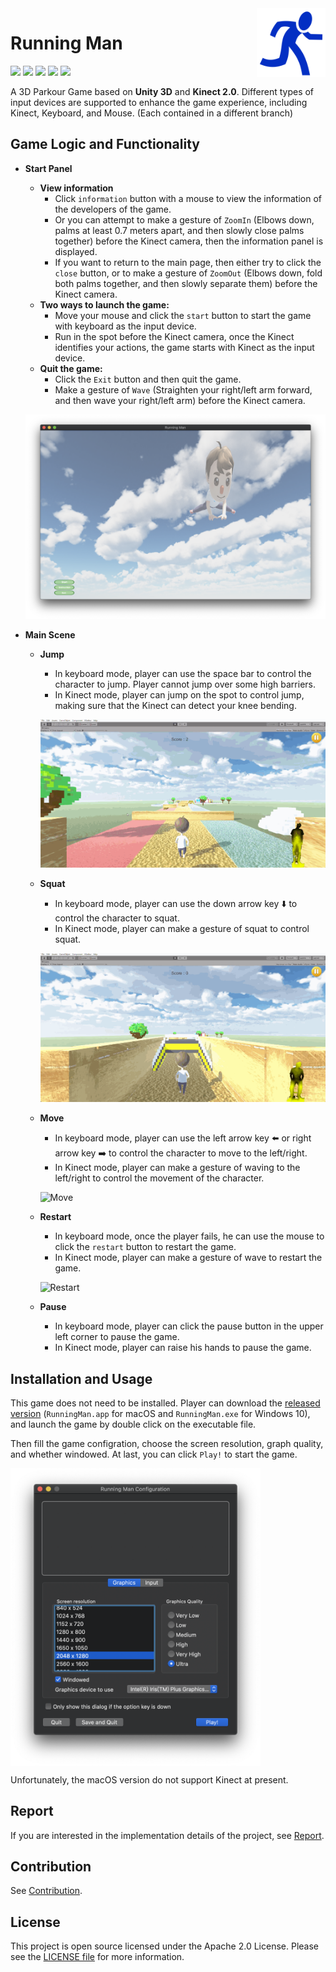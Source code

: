<img src="./Images/run.png" align="right" height="110"/>

# Running Man

<p align="left">
    <a href="https://unity3d.com"><img src="https://badgen.net/badge/Unity/2019.3.0a3/orange" /></a>
     <a href="http://www.k4w.cn"><img src="https://badgen.net/badge/Kinect/2.0/purple" /></a>
    <a href="https://unity3d.com"><img src="https://badgen.net/badge/platform/windows,xbox%20360,macOS?list=1" /></a>
    <a href="LICENSE"><img src="https://badgen.net/badge/license/Apache%202.0/blue" /></a>
    <a href="https://github.com/154544017/RunningMan"><img src="https://badgen.net/badge/-/github?icon=github&label" /></a>

A 3D Parkour Game based on **Unity 3D** and **Kinect 2.0**.  Different types of input devices are supported to enhance the game experience, including Kinect, Keyboard, and Mouse. (Each contained in a different branch)

## Game Logic and Functionality

- **Start Panel**
  
  - **View information**
    - Click `information` button with a mouse to view the information of the developers of the game. 
    - Or you can attempt to make a gesture of `ZoomIn` (Elbows down, palms at least 0.7 meters apart, and then slowly close palms together) before the Kinect camera, then the information panel is displayed.
    - If you want to return to the main page, then either try to click the `close` button, or to make a gesture of `ZoomOut` (Elbows down, fold both palms together, and then slowly separate them) before the Kinect camera.
  - **Two ways to launch the game:**
    - Move your mouse and click the `start` button to start the game with keyboard as the input device.
    - Run in the spot before the Kinect camera, once the Kinect identifies your actions, the game starts with Kinect as the input device.
  - **Quit the game:**
    - Click the `Exit` button and then quit the game.
    - Make a gesture of `Wave` (Straighten your right/left arm forward, and then wave your right/left arm) before the Kinect camera.
  
  ![Start](Images/start.png)
  
- **Main Scene**

  - **Jump**

    - In keyboard mode, player can use the space bar to control the character to jump. Player cannot jump over some high barriers.
    - In Kinect mode, player can jump on the spot to control jump, making sure that the Kinect can detect your knee bending.

    ![jump](demo/jump.gif)

  - **Squat**

    - In keyboard mode, player can use the down arrow key ⬇️ to control the character to squat.
    - In Kinect mode, player can make a gesture of squat to control squat.

    ![squat](demo/squat.gif)

  - **Move**

    - In keyboard mode, player can use the left arrow key ⬅️ or right arrow key ➡️ to control the character to move to the left/right.
    - In Kinect mode, player can make a gesture of waving to the left/right to control the movement of the character.

    ![Move](demo/move.gif)

  - **Restart**

    - In keyboard mode, once the player fails, he can use the mouse to click the `restart` button to restart the game.
    - In Kinect mode, player can make a gesture of wave to restart the game.

    ![Restart](demo/restart.gif)

  - **Pause**

    - In keyboard mode, player can click the pause button in the upper left corner to pause the game.
    - In Kinect mode, player can raise his hands to pause the game.

## Installation and Usage

This game does not need to be installed. Player can download the [released version](https://github.com/154544017/RunningMan/releases) (`RunningMan.app` for macOS and `RunningMan.exe` for Windows 10), and launch the game by double click on the executable file.

Then fill the game configration, choose the screen resolution, graph quality, and whether windowed. At last, you can click `Play!` to start the game. 

<img src="./Images/configuration.png" align="center" width="400"/>

Unfortunately, the macOS version do not support Kinect at present.

## Report

If you are interested in the implementation details of the project, see [Report](Report.md).

## Contribution

See [Contribution](https://github.com/154544017/RunningMan/graphs/contributors).

## License

This project is open source licensed under the Apache 2.0 License. Please see the [LICENSE file](LICENSE) for more information.
